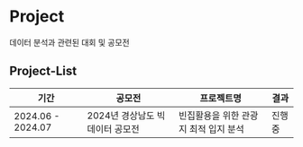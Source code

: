 # Project
데이터 분석과 관련된 대회 및 공모전


## Project-List
|기간|공모전|프로젝트명|결과|
|------|---|---|---|
|2024.06 - 2024.07|2024년 경상남도 빅데이터 공모전|빈집활용을 위한 관광지 최적 입지 분석|진행중|
